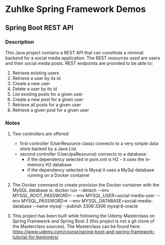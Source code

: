 # Zuhlke Spring Framework Demos
## Spring Boot REST API

### Description

This Java project contains a REST API that can constitute a minimal backend for a social media application. 
The REST resources used are users and their social media posts. REST endpoints are provided to be able to:

1. Retrieve existing users
2. Retrieve a user by its id
3. Create a new user
4. Delete a user by its id
5. List existing posts for a given user
6. Create a new post for a given user
7. Retrieve all posts for a given user
8. Retrieve a given post for a given user

### Notes

1. Two controllers are offered: 
   - first controller (UserResource class) connects to a very simple data store backed by a Java List.
   - second controller (UserJpaResource) connects to a database:
        - if the dependency selected in pom.xml is H2 - it uses the in-memory H2 database
        - if the dependency selected is Mysql it uses a MySql database running on a Docker container

2. The Docker command to create provision the Docker container with the MySQL database is:
   docker run --detach --env MYSQL_ROOT_PASSWORD=<insert-your-password> --env MYSQL_USER=social-media-user --env MYSQL_PASSWORD=<insert-your-password>> --env MYSQL_DATABASE=social-media-database --name mysql --publish 3306:3306 mysql:8-oracle

3. This project has been built while following the Udemy Masterclass on Spring Framework
and Spring Boot 3 (this project is not a git clone of the Masterclass sources).
The Masterclass can be found here:
https://www.udemy.com/course/spring-boot-and-spring-framework-tutorial-for-beginners/